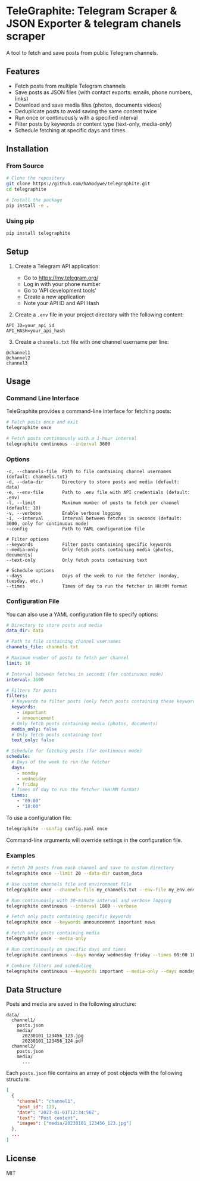 # TeleGraphite: Telegram Scraper & JSON Exporter & telegram chanels scraper


A tool to fetch and save posts from public Telegram channels.

## Features

- Fetch posts from multiple Telegram channels
- Save posts as JSON files (with contact exports: emails, phone numbers, links)
- Download and save media files (photos, documents videos)
- Deduplicate posts to avoid saving the same content twice
- Run once or continuously with a specified interval
- Filter posts by keywords or content type (text-only, media-only)
- Schedule fetching at specific days and times

## Installation

### From Source

```bash
# Clone the repository
git clone https://github.com/hamodywe/telegraphite.git
cd telegraphite

# Install the package
pip install -e .
```

### Using pip

```bash
pip install telegraphite
```

## Setup

1. Create a Telegram API application:
   - Go to https://my.telegram.org/
   - Log in with your phone number
   - Go to 'API development tools'
   - Create a new application
   - Note your API ID and API Hash

2. Create a `.env` file in your project directory with the following content:

```
API_ID=your_api_id
API_HASH=your_api_hash
```

3. Create a `channels.txt` file with one channel username per line:

```
@channel1
@channel2
channel3
```

## Usage

### Command Line Interface

TeleGraphite provides a command-line interface for fetching posts:

```bash
# Fetch posts once and exit
telegraphite once

# Fetch posts continuously with a 1-hour interval
telegraphite continuous --interval 3600
```

### Options

```
-c, --channels-file  Path to file containing channel usernames (default: channels.txt)
-d, --data-dir       Directory to store posts and media (default: data)
-e, --env-file       Path to .env file with API credentials (default: .env)
-l, --limit          Maximum number of posts to fetch per channel (default: 10)
-v, --verbose        Enable verbose logging
-i, --interval       Interval between fetches in seconds (default: 3600, only for continuous mode)
--config             Path to YAML configuration file

# Filter options
--keywords           Filter posts containing specific keywords
--media-only         Only fetch posts containing media (photos, documents)
--text-only          Only fetch posts containing text

# Schedule options
--days               Days of the week to run the fetcher (monday, tuesday, etc.)
--times              Times of day to run the fetcher in HH:MM format
```

### Configuration File

You can also use a YAML configuration file to specify options:

```yaml
# Directory to store posts and media
data_dir: data

# Path to file containing channel usernames
channels_file: channels.txt

# Maximum number of posts to fetch per channel
limit: 10

# Interval between fetches in seconds (for continuous mode)
interval: 3600

# Filters for posts
filters:
  # Keywords to filter posts (only fetch posts containing these keywords)
  keywords:
    - important
    - announcement
  # Only fetch posts containing media (photos, documents)
  media_only: false
  # Only fetch posts containing text
  text_only: false

# Schedule for fetching posts (for continuous mode)
schedule:
  # Days of the week to run the fetcher
  days:
    - monday
    - wednesday
    - friday
  # Times of day to run the fetcher (HH:MM format)
  times:
    - "09:00"
    - "18:00"
```

To use a configuration file:

```bash
telegraphite --config config.yaml once
```

Command-line arguments will override settings in the configuration file.

### Examples

```bash
# Fetch 20 posts from each channel and save to custom directory
telegraphite once --limit 20 --data-dir custom_data

# Use custom channels file and environment file
telegraphite once --channels-file my_channels.txt --env-file my_env.env

# Run continuously with 30-minute interval and verbose logging
telegraphite continuous --interval 1800 --verbose

# Fetch only posts containing specific keywords
telegraphite once --keywords announcement important news

# Fetch only posts containing media
telegraphite once --media-only

# Run continuously on specific days and times
telegraphite continuous --days monday wednesday friday --times 09:00 18:00

# Combine filters and scheduling
telegraphite continuous --keywords important --media-only --days monday friday --times 12:00
```

## Data Structure

Posts and media are saved in the following structure:

```
data/
  channel1/
    posts.json
    media/
      20230101_123456_123.jpg
      20230101_123456_124.pdf
  channel2/
    posts.json
    media/
      ...
```

Each `posts.json` file contains an array of post objects with the following structure:

```json
[
  {
    "channel": "channel1",
    "post_id": 123,
    "date": "2023-01-01T12:34:56Z",
    "text": "Post content",
    "images": ["media/20230101_123456_123.jpg"]
  },
  ...
]
```

## License

MIT
